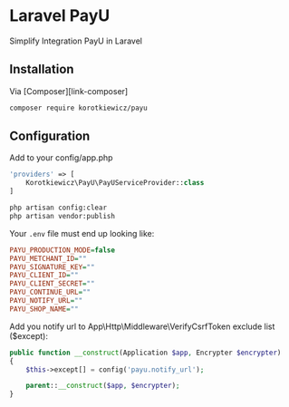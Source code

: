 # Laravel PayU
Simplify Integration PayU in Laravel

## Installation

Via [Composer][link-composer]

```bash
composer require korotkiewicz/payu
```

## Configuration

Add to your config/app.php

```php
'providers' => [
	Korotkiewicz\PayU\PayUServiceProvider::class
]
```

```bash
php artisan config:clear
php artisan vendor:publish
```

Your `.env` file must end up looking like:


```ini
PAYU_PRODUCTION_MODE=false
PAYU_METCHANT_ID=""
PAYU_SIGNATURE_KEY=""
PAYU_CLIENT_ID=""
PAYU_CLIENT_SECRET=""
PAYU_CONTINUE_URL=""
PAYU_NOTIFY_URL=""
PAYU_SHOP_NAME=""
```

Add you notify url to App\Http\Middleware\VerifyCsrfToken exclude list ($except):

```php
public function __construct(Application $app, Encrypter $encrypter)
{
    $this->except[] = config('payu.notify_url');

    parent::__construct($app, $encrypter);
}

```